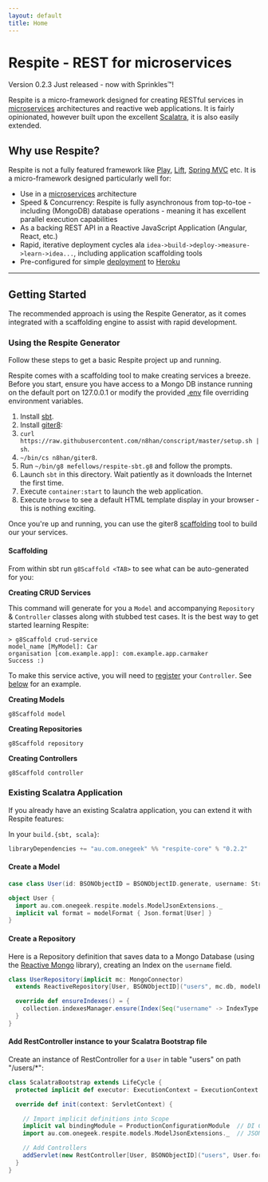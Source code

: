 ```yaml
---
layout: default
title: Home
---
```


# Respite - REST for microservices

<p class="message">
  Version 0.2.3 Just released - now with Sprinkles&trade;!
</p>

Respite is a micro-framework designed for creating RESTful services in [microservices](http://martinfowler.com/articles/microservices.html) architectures and reactive web applications. It is fairly opinionated, however built upon the excellent [Scalatra](http://www.scalatra.org/), it is also easily extended.

## Why use Respite?

Respite is not a fully featured framework like [Play](https://www.playframework.com/), [Lift](http://liftweb.net/), [Spring MVC](http://projects.spring.io/spring-framework/) etc. It is a micro-framework designed particularly well for:

* Use in a [microservices](http://martinfowler.com/articles/microservices.html) architecture
* Speed & Concurrency: Respite is fully asynchronous from top-to-toe - including (MongoDB) database operations - meaning it has excellent parallel execution capabilities
* As a backing REST API in a Reactive JavaScript Application (Angular, React, etc.)
* Rapid, iterative deployment cycles ala `idea->build->deploy->measure->learn->idea...`, including application scaffolding tools
* Pre-configured for simple [deployment](http://respite.onegeek.com.au/deployment/) to [Heroku](http://www.heroku.com)

<hr/>

## Getting Started

<p class="message">
  The recommended approach is using the Respite Generator, as it comes integrated with a scaffolding engine to assist with rapid development.
</p>

### Using the Respite Generator

Follow these steps to get a basic Respite project up and running.

Respite comes with a scaffolding tool to make creating services a breeze. Before you start, ensure you have access to a Mongo DB instance running on the default port on 127.0.0.1 or modify the provided [.env](https://github.com/mefellows/sbt-dotenv) file overriding environment variables.

1. Install [sbt](http://www.scala-sbt.org/release/tutorial/Setup.html).
2. Install [giter8](https://github.com/n8han/giter8#installation):
  1. `curl https://raw.githubusercontent.com/n8han/conscript/master/setup.sh | sh`.
  2. `~/bin/cs n8han/giter8`.
3. Run `~/bin/g8 mefellows/respite-sbt.g8` and follow the prompts.
4. Launch `sbt` in this directory. Wait patiently as it downloads the Internet the first time.
5. Execute `container:start` to launch the web application.
6. Execute `browse` to see a default HTML template display in your browser - this is nothing exciting.

Once you're up and running, you can use the giter8 [scaffolding](https://github.com/n8han/giter8#scaffolding-plugin) tool to build our your services.

#### Scaffolding

From within sbt run `g8Scaffold <TAB>` to see what can be auto-generated for you:

**Creating CRUD Services**

This command will generate for you a `Model` and accompanying `Repository` & `Controller` classes along with stubbed test cases. It is the best way to get started learning Respite:

```
> g8Scaffold crud-service
model_name [MyModel]: Car
organisation [com.example.app]: com.example.app.carmaker
Success :)
```

To make this service active, you will need to [register](/routing/#register) your `Controller`. See [below](/#register) for an example.

**Creating Models**

`g8Scaffold model`

**Creating Repositories**

`g8Scaffold repository`

**Creating Controllers**

`g8Scaffold controller`

### Existing Scalatra Application

If you already have an existing Scalatra application, you can extend it with Respite features:

In your ```build.{sbt, scala}```:

```scala
libraryDependencies += "au.com.onegeek" %% "respite-core" % "0.2.2"
```

#### Create a Model

```scala
case class User(id: BSONObjectID = BSONObjectID.generate, username: String, firstName: String) extends Model[BSONObjectID]

object User {
  import au.com.onegeek.respite.models.ModelJsonExtensions._
  implicit val format = modelFormat { Json.format[User] }
}
```

#### Create a Repository

Here is a Repository definition that saves data to a Mongo Database (using the [Reactive Mongo](http://reactivemongo.org/) library), creating an Index on the ```username``` field.

```scala
class UserRepository(implicit mc: MongoConnector)
  extends ReactiveRepository[User, BSONObjectID]("users", mc.db, modelFormatForMongo {Json.format[User]}, ReactiveMongoFormats.objectIdFormats) {

  override def ensureIndexes() = {
    collection.indexesManager.ensure(Index(Seq("username" -> IndexType.Ascending), name = Some("keyFieldUniqueIdx"), unique = true, sparse = true))
  }
}
```

<a id="#register"> </a>
#### Add RestController instance to your Scalatra Bootstrap file

Create an instance of RestController for a ```User``` in table "users" on path "/users/*":

```scala
class ScalatraBootstrap extends LifeCycle {
  protected implicit def executor: ExecutionContext = ExecutionContext.global

  override def init(context: ServletContext) {

    // Import implicit definitions into Scope
    implicit val bindingModule = ProductionConfigurationModule  // DI Configuration object
    import au.com.onegeek.respite.models.ModelJsonExtensions._  // JSON extensions

    // Add Controllers
    addServlet(new RestController[User, BSONObjectID]("users", User.format, new UserRepository), "/users/*")
  }
}
```